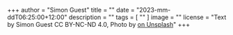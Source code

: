 +++
author = "Simon Guest"
title = ""
date = "2023-mm-ddT06:25:00+12:00"
description = ""
tags = [ "" ]
image = ""
license = "Text by Simon Guest CC BY-NC-ND 4.0, Photo by [ on Unsplash]()"
+++

